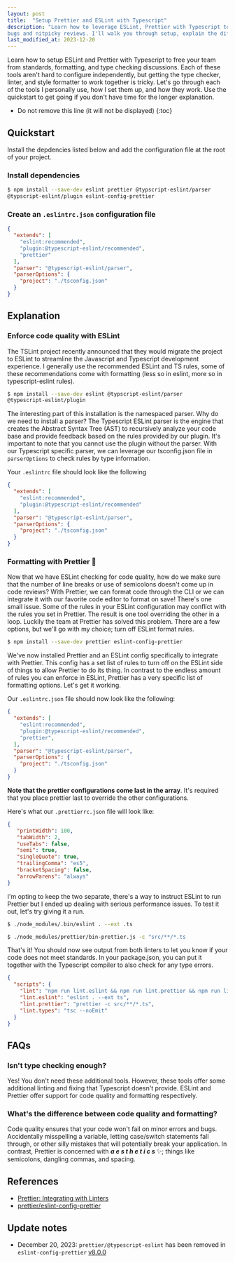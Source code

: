 ```yaml
---
layout: post
title:  "Setup Prettier and ESLint with Typescript"
description: "Learn how to leverage ESLint, Prettier with Typescript to reduce
bugs and nitpicky reviews. I'll walk you through setup, explain the differences"
last_modified_at: 2023-12-20
---
```


Learn how to setup ESLint and Prettier with Typescript to free your team from
standards, formatting, and type checking discussions. Each of these tools
aren't hard to configure independently, but getting the type checker, linter,
and style formatter to work together is tricky. Let's go through each of the
tools I personally use, how I set them up, and how they work. Use the
quickstart to get going if you don't have time for the longer explanation.

<!--break-->

* Do not remove this line (it will not be displayed)
{:toc}

## Quickstart

Install the depdencies listed below and add the configuration file at the root
of your project.

### Install dependencies

```bash
$ npm install --save-dev eslint prettier @typscript-eslint/parser
@typscript-eslint/plugin eslint-config-prettier
```

### Create an `.eslintrc.json` configuration file
```json
{
  "extends": [
    "eslint:recommended",
    "plugin:@typescript-eslint/recommended",
    "prettier"
  ],
  "parser": "@typescript-eslint/parser",
  "parserOptions": {
    "project": "./tsconfig.json"
  }
}
```

## Explanation

### Enforce code quality with ESLint
The TSLint project recently announced that they would migrate the project to
ESLint to streamline the Javascript and Typescript development experience. I
generally use the recommended ESLint and TS rules, some of these
recommendations come with formatting (less so in eslint, more so in
typescript-eslint rules).

```bash
$ npm install --save-dev eslint @typscript-eslint/parser
@typescript-eslint/plugin
```

The interesting part of this installation is the namespaced parser. Why do we
need to install a parser? The Typescript ESLint parser is the engine that
creates the Abstract Syntax Tree (AST) to recursively analyze your code base
and provide feedback based on the rules provided by our plugin. It's important
to note that you cannot use the plugin without the parser. With our Typescript
specific parser, we can leverage our tsconfig.json file in `parserOptions` to
check rules by type information.

Your `.eslintrc` file should look like the following

```json
{
  "extends": [
    "eslint:recommended",
    "plugin:@typescript-eslint/recommended"
  ],
  "parser": "@typescript-eslint/parser",
  "parserOptions": {
    "project": "./tsconfig.json"
  }
}
```

### Formatting with Prettier 💅
Now that we have ESLint checking for code quality, how do we make sure that the
number of line breaks or use of semicolons doesn't come up in code reviews?
With Prettier, we can format code through the CLI or we can integrate it with
our favorite code editor to format on save! There's one small issue. Some of
the rules in your ESLint configuration may conflict with the rules you set in
Prettier. The result is one tool overriding the other in a loop. Luckily the
team at Prettier has solved this problem. There are a few options, but we'll go
with my choice; turn off ESLint format rules.

```bash
$ npm install --save-dev prettier eslint-config-prettier
```

We've now installed Prettier and an ESLint config specifically to integrate
with Prettier. This config has a set list of rules to turn off on the ESLint
side of things to allow Prettier to do its thing. In contrast to the endless
amount of rules you can enforce in ESLint, Prettier has a very specific list of
formatting options. Let's get it working.

Our `.eslintrc.json` file should now look like the following:

```json
{
  "extends": [
    "eslint:recommended",
    "plugin:@typescript-eslint/recommended",
    "prettier",
  ],
  "parser": "@typescript-eslint/parser",
  "parserOptions": {
    "project": "./tsconfig.json"
  }
}
```

<div class="callout warning-callout">
  <p>
    <strong>Note that the prettier configurations come last in the
    array</strong>. It's required that you place prettier last to override the
    other configurations.
  </p>
</div>

Here's what our `.prettierrc.json` file will look like:
```json
{
   "printWidth": 100,
   "tabWidth": 2,
   "useTabs": false,
   "semi": true,
   "singleQuote": true,
   "trailingComma": "es5",
   "bracketSpacing": false,
   "arrowParens": "always"
}
```

I'm opting to keep the two separate, there's a way to instruct ESLint to run
Prettier but I ended up dealing with serious performance issues. To test it
out, let's try giving it a run.

```bash
$ ./node_modules/.bin/eslint . --ext .ts
```

```bash
$ ./node_modules/prettier/bin-prettier.js -c "src/**/*.ts
```

That's it! You should now see output from both linters to let you know if your
code does not meet standards. In your package.json, you can put it together
with the Typescript compiler to also check for any type errors.

```json
{
  "scripts": {
    "lint": "npm run lint.eslint && npm run lint.prettier && npm run lint.types",
    "lint.eslint": "eslint . --ext ts",
    "lint.prettier": "prettier -c src/**/*.ts",
    "lint.types": "tsc --noEmit"
  }
}
```

## FAQs
### Isn't type checking enough?
Yes! You don't need these additional tools. However, these tools offer some
additional linting and fixing that Typescript doesn't provide. ESLint and
Prettier offer support for code quality and formatting respectively.

### What's the difference between code quality and formatting?
Code quality ensures that your code won't fail on minor errors and bugs.
Accidentally misspelling a variable, letting case/switch statements fall
through, or other silly mistakes that will potentially break your application.
In contrast, Prettier is concerned with **_a e s t h e t i c s_** ✨; things like
semicolons, dangling commas, and spacing.

## References
* [Prettier: Integrating with
  Linters](https://prettier.io/docs/en/integrating-with-linters.html)
* [prettier/eslint-config-prettier](https://github.com/prettier/eslint-config-prettier)

## Update notes

* December 20, 2023: `prettier/@typescript-eslint` has been removed in
  `eslint-config-prettier`
  [v8.0.0](https://github.com/prettier/eslint-config-prettier/blob/main/CHANGELOG.md#version-800-2021-02-21)
